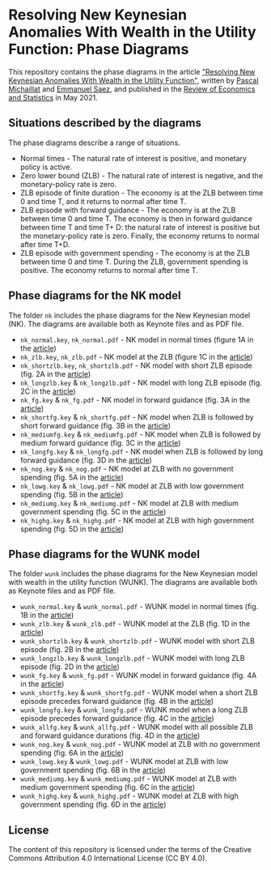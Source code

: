 # Resolving New Keynesian Anomalies With Wealth in the Utility Function: Phase Diagrams

This repository contains the phase diagrams in the article ["Resolving New Keynesian Anomalies With Wealth in the Utility Function"](https://pascalmichaillat.org/11/), written by [Pascal Michaillat](https://pascalmichaillat.org) and [Emmanuel Saez](https://eml.berkeley.edu/~saez/), and published in the [Review of Economics and Statistics](https://doi.org/10.1162/rest_a_00893) in May 2021.

## Situations described by the diagrams

The phase diagrams describe a range of situations.

+ Normal times - The natural rate of interest is positive, and monetary policy is active.
+ Zero lower bound (ZLB) - The natural rate of interest is negative, and the monetary-policy rate is zero.
+ ZLB episode of finite duration - The economy is at the ZLB between time 0 and time T, and it returns to normal after time T.
+ ZLB episode with forward guidance - The economy is at the ZLB between time 0 and time T. The economy is then in forward guidance between time T and time T+ D: the natural rate of interest is positive but the monetary-policy rate is zero. Finally, the economy returns to normal after time T+D. 
+ ZLB episode with government spending - The economy is at the ZLB between time 0 and time T. During the ZLB, government spending is positive. The economy returns to normal after time T.

## Phase diagrams for the NK model

The folder `nk` includes the phase diagrams for the New Keynesian model (NK). The diagrams are available both as Keynote files and as PDF file.

+ `nk_normal.key`, `nk_normal.pdf` - NK model in normal times (figure 1A in the [article](https://doi.org/10.1162/rest_a_00893))
+ `nk_zlb.key`, `nk_zlb.pdf` - NK model at the ZLB (figure 1C in the [article](https://doi.org/10.1162/rest_a_00893))
+ `nk_shortzlb.key`, `nk_shortzlb.pdf` - NK model with short ZLB episode (fig. 2A in the [article](https://doi.org/10.1162/rest_a_00893))
+ `nk_longzlb.key` & `nk_longzlb.pdf` - NK model with long ZLB episode (fig. 2C in the [article](https://doi.org/10.1162/rest_a_00893))
+ `nk_fg.key` & `nk_fg.pdf` - NK model in forward guidance (fig. 3A in the [article](https://doi.org/10.1162/rest_a_00893))
+ `nk_shortfg.key` & `nk_shortfg.pdf` - NK model when ZLB is followed by short forward guidance (fig. 3B in the [article](https://doi.org/10.1162/rest_a_00893))
+ `nk_mediumfg.key` & `nk_mediumfg.pdf` - NK model when ZLB is followed by medium forward guidance (fig. 3C in the [article](https://doi.org/10.1162/rest_a_00893))
+ `nk_longfg.key` & `nk_longfg.pdf` - NK model when ZLB is followed by long forward guidance (fig. 3D in the [article](https://doi.org/10.1162/rest_a_00893))
+ `nk_nog.key` & `nk_nog.pdf` - NK model at ZLB with no government spending (fig. 5A in the [article](https://doi.org/10.1162/rest_a_00893))
+ `nk_lowg.key` & `nk_lowg.pdf` - NK model at ZLB with low government spending (fig. 5B in the [article](https://doi.org/10.1162/rest_a_00893))
+ `nk_mediumg.key` & `nk_mediumg.pdf` - NK model at ZLB with medium government spending (fig. 5C in the [article](https://doi.org/10.1162/rest_a_00893))
+ `nk_highg.key` & `nk_highg.pdf` - NK model at ZLB with high government spending (fig. 5D in the [article](https://doi.org/10.1162/rest_a_00893))

## Phase diagrams for the WUNK model

The folder `wunk` includes the phase diagrams for the New Keynesian model with wealth in the utility function (WUNK). The diagrams are available both as Keynote files and as PDF file.

+ `wunk_normal.key` & `wunk_normal.pdf` - WUNK model in normal times (fig. 1B in the [article](https://doi.org/10.1162/rest_a_00893))
+ `wunk_zlb.key` & `wunk_zlb.pdf` - WUNK model at the ZLB (fig. 1D in the [article](https://doi.org/10.1162/rest_a_00893))
+ `wunk_shortzlb.key` & `wunk_shortzlb.pdf` - WUNK model with short ZLB episode (fig. 2B in the [article](https://doi.org/10.1162/rest_a_00893))
+ `wunk_longzlb.key` & `wunk_longzlb.pdf` - WUNK model with long ZLB episode (fig. 2D in the [article](https://doi.org/10.1162/rest_a_00893))
+ `wunk_fg.key` & `wunk_fg.pdf` - WUNK model in forward guidance (fig. 4A in the [article](https://doi.org/10.1162/rest_a_00893))
+ `wunk_shortfg.key` & `wunk_shortfg.pdf` - WUNK model when a short ZLB episode precedes forward guidance (fig. 4B in the [article](https://doi.org/10.1162/rest_a_00893))
+ `wunk_longfg.key` & `wunk_longfg.pdf` - WUNK model when a long ZLB episode precedes forward guidance (fig. 4C in the [article](https://doi.org/10.1162/rest_a_00893))
+ `wunk_allfg.key` & `wunk_allfg.pdf` - WUNK model with all possible ZLB and forward guidance durations (fig. 4D in the [article](https://doi.org/10.1162/rest_a_00893))
+ `wunk_nog.key` & `wunk_nog.pdf` - WUNK model at ZLB with no government spending (fig. 6A in the [article](https://doi.org/10.1162/rest_a_00893))
+ `wunk_lowg.key` & `wunk_lowg.pdf` - WUNK model at ZLB with low government spending (fig. 6B in the [article](https://doi.org/10.1162/rest_a_00893))
+ `wunk_mediumg.key` & `wunk_mediumg.pdf` - WUNK model at ZLB with medium government spending (fig. 6C in the [article](https://doi.org/10.1162/rest_a_00893))
+ `wunk_highg.key` & `wunk_highg.pdf` - WUNK model at ZLB with high government spending (fig. 6D in the [article](https://doi.org/10.1162/rest_a_00893))

## License

The content of this repository is licensed under the terms of the Creative Commons Attribution 4.0 International License (CC BY 4.0).
